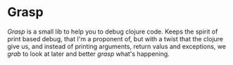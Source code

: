 # Grasp

_Grasp_ is a small lib to help you to debug clojure code.
Keeps the spirit of print based debug, that I'm a proponent of, 
but with a twist that the clojure give us, and instead of printing arguments,
return valus and exceptions, we _grab_ to look at later and better _grasp_ what's happening.